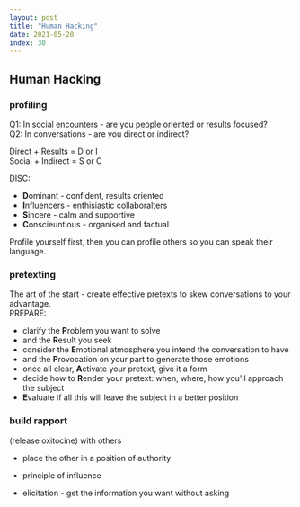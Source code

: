 ```yaml
---
layout: post
title: "Human Hacking"
date: 2021-05-20
index: 30
---
```



## Human Hacking

### profiling

Q1: In social encounters - are you people oriented or results focused?  
Q2: In conversations - are you direct or indirect?  

Direct + Results = D or I  
Social + Indirect = S or C  

DISC:
- **D**ominant - confident, results oriented  
- **I**nfluencers - enthisiastic collaboralters
- **S**incere - calm and supportive
- **C**onscieuntious - organised and factual  

Profile yourself first, then you can profile others so you can speak their language.  

### pretexting
The art of the start - create effective pretexts to skew conversations to your advantage.  
PREPARE:  
- clarify the **P**roblem you want to solve  
- and the **R**esult you seek  
- consider the **E**motional atmosphere you intend the conversation to have  
- and the **P**rovocation on your part to generate those emotions  
- once all clear, **A**ctivate your pretext, give it a form  
- decide how to **R**ender your pretext: when, where, how you'll approach the subject  
- **E**valuate if all this will leave the subject in a better position  

### build rapport
(release oxitocine) with others
- place the other in a position of authority

- principle of influence

- elicitation - get the information you want without asking
